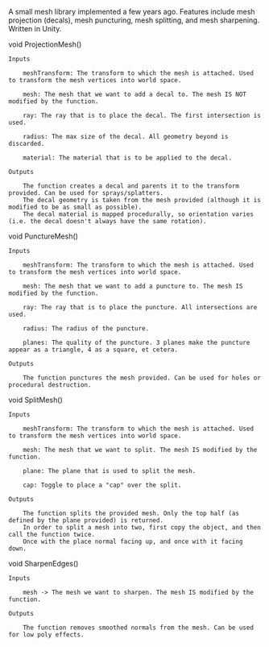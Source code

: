 A small mesh library implemented a few years ago. Features include mesh projection (decals), mesh puncturing, mesh splitting, and mesh sharpening. Written in Unity. 

void ProjectionMesh()

	Inputs
		
		meshTransform: The transform to which the mesh is attached. Used to transform the mesh vertices into world space.
		
		mesh: The mesh that we want to add a decal to. The mesh IS NOT modified by the function.
		
		ray: The ray that is to place the decal. The first intersection is used.
		
		radius: The max size of the decal. All geometry beyond is discarded.
		
		material: The material that is to be applied to the decal.
		
	Outputs
		
		The function creates a decal and parents it to the transform provided. Can be used for sprays/splatters.
		The decal geometry is taken from the mesh provided (although it is modified to be as small as possible).
		The decal material is mapped procedurally, so orientation varies (i.e. the decal doesn't always have the same rotation).

void PunctureMesh()
	
	Inputs
	
		meshTransform: The transform to which the mesh is attached. Used to transform the mesh vertices into world space.
		
		mesh: The mesh that we want to add a puncture to. The mesh IS modified by the function.
		
		ray: The ray that is to place the puncture. All intersections are used.
		
		radius: The radius of the puncture.
		
		planes: The quality of the puncture. 3 planes make the puncture appear as a triangle, 4 as a square, et cetera.
		
	Outputs
		
		The function punctures the mesh provided. Can be used for holes or procedural destruction.

void SplitMesh()
	
	Inputs
		
		meshTransform: The transform to which the mesh is attached. Used to transform the mesh vertices into world space.
		
		mesh: The mesh that we want to split. The mesh IS modified by the function.
		
		plane: The plane that is used to split the mesh.
		
		cap: Toggle to place a "cap" over the split.
		
	Outputs
		
		The function splits the provided mesh. Only the top half (as defined by the plane provided) is returned.
		In order to split a mesh into two, first copy the object, and then call the function twice.
		Once with the place normal facing up, and once with it facing down.

void SharpenEdges()
	
	Inputs
	
		mesh -> The mesh we want to sharpen. The mesh IS modified by the function.
		
	Outputs
		
		The function removes smoothed normals from the mesh. Can be used for low poly effects.
